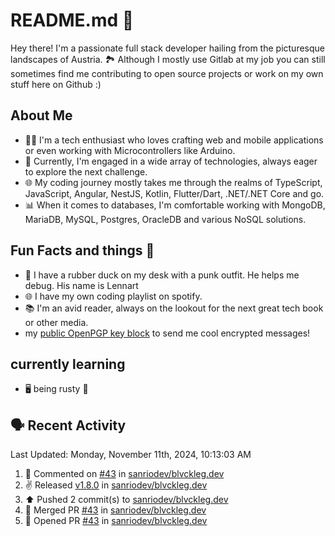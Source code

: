 # README.md 🚀

Hey there! I'm a passionate full stack developer hailing from the picturesque landscapes of Austria. 🏞️
Although I mostly use Gitlab at my job you can still sometimes find me contributing to open source projects or work on my own stuff here on Github :)

## About Me

- 🧑‍💻 I'm a tech enthusiast who loves crafting web and mobile applications or even working with Microcontrollers like Arduino.
- 💼 Currently, I'm engaged in a wide array of technologies, always eager to explore the next challenge.
- 🌐 My coding journey mostly takes me through the realms of TypeScript, JavaScript, Angular, NestJS, Kotlin, Flutter/Dart, .NET/.NET Core and go.
- 📊 When it comes to databases, I'm comfortable working with MongoDB, MariaDB, MySQL, Postgres, OracleDB and various NoSQL solutions.

## Fun Facts and things 🌟
- 🦆 I have a rubber duck on my desk with a punk outfit. He helps me debug. His name is Lennart
- 🌐 I have my own coding playlist on spotify.
- 📚 I'm an avid reader, always on the lookout for the next great tech book or other media.
- my <a href="https://raw.githubusercontent.com/sanriodev/sanriodev/main/key.gpg" target="_blank">public OpenPGP key block</a> to send me cool encrypted messages!

## currently learning
- 🖥 being rusty 🦀

## 🗣 Recent Activity

<!--RECENT_ACTIVITY:last_update-->
Last Updated: Monday, November 11th, 2024, 10:13:03 AM
<!--RECENT_ACTIVITY:last_update_end-->
<!--RECENT_ACTIVITY:start-->
1. 💬 Commented on [#43](https://github.com/sanriodev/blvckleg.dev/pull/43#issuecomment-2460589439) in [sanriodev/blvckleg.dev](https://github.com/sanriodev/blvckleg.dev)<br>
2. ✌️ Released [v1.8.0](https://github.com/sanriodev/blvckleg.dev/releases/tag/v1.8.0) in [sanriodev/blvckleg.dev](https://github.com/sanriodev/blvckleg.dev)<br>
3. ⬆️ Pushed 2 commit(s) to [sanriodev/blvckleg.dev](https://github.com/sanriodev/blvckleg.dev)<br>
4. 🎉 Merged PR [#43](https://github.com/sanriodev/blvckleg.dev/pull/43) in [sanriodev/blvckleg.dev](https://github.com/sanriodev/blvckleg.dev)<br>
5. 💪 Opened PR [#43](https://github.com/sanriodev/blvckleg.dev/pull/43) in [sanriodev/blvckleg.dev](https://github.com/sanriodev/blvckleg.dev)<br>
<!--RECENT_ACTIVITY:end-->
